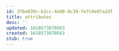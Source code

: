 ```yaml
---
id: 37be839c-b2cc-4a90-9c39-fe7c0e07a2df
title: attributes
desc: ''
updated: 1618573870563
created: 1618573870563
stub: true
---
```


